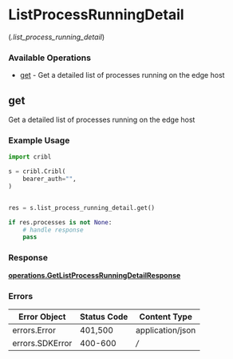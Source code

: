 # ListProcessRunningDetail
(*.list_process_running_detail*)

### Available Operations

* [get](#get) - Get a detailed list of processes running on the edge host

## get

Get a detailed list of processes running on the edge host

### Example Usage

```python
import cribl

s = cribl.Cribl(
    bearer_auth="",
)


res = s.list_process_running_detail.get()

if res.processes is not None:
    # handle response
    pass
```


### Response

**[operations.GetListProcessRunningDetailResponse](../../models/operations/getlistprocessrunningdetailresponse.md)**
### Errors

| Error Object     | Status Code      | Content Type     |
| ---------------- | ---------------- | ---------------- |
| errors.Error     | 401,500          | application/json |
| errors.SDKError  | 400-600          | */*              |
